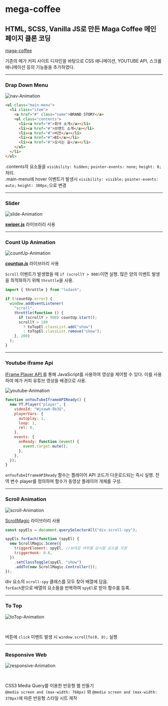 # mega-coffee

## HTML, SCSS, Vanilla JS로 만든 Maga Coffee 메인 페이지 클론 코딩

[maga-coffee](https://ddd120-mega-coffee.netlify.app/)

기존의 메가 커피 사이트 디자인을 바탕으로 CSS 애니메이션, YOUTUBE API, 스크롤 애니메이션 등의 기능들을 추가하였다.

---

### Drap Down Menu

![nav-Animation](https://user-images.githubusercontent.com/74492479/174832208-371683c9-fe5e-4f0e-a026-8549ab538500.gif)


```html
<ul class="main-menu">
  <li class="item">
    <a href="#" class="name">BRAND STORY</a>
    <ul class="contents">
      <li><a href="#">회사 소개</a></li>
      <li><a href="#">브랜드 소개</a></li>
      <li><a href="#">비전</a></li>
      <li><a href="#">BI</a></li>
      <li><a href="#">오시는 길</a></li>
    </ul>
  </li>
</ul>
```

.contents의 요소들을 `visibility: hidden;` `pointer-events: none;` `height: 0;` 처리. </br>
.main-menu에 hover 이벤트가 발생시 `visibility: visible;` `pointer-events: auto;` `height: 300px;`으로 변경

---

### Slider

![slide-Animation](https://user-images.githubusercontent.com/74492479/174832348-0974b6e3-a103-480e-8ba7-cc90cfac282f.gif)

**[swiper.js](https://swiperjs.com/)** 라이브러리 사용

---

### Count Up Animation

![countUp-Animation](https://user-images.githubusercontent.com/74492479/174832433-ab0881c8-1016-41d6-9a1d-541db23879ac.gif)

**_[countup.js](https://inorganik.github.io/countUp.js/)_** 라이브러리 사용

`Scroll` 이벤트가 발생했을 때 `if (scrollY > 900)`이면 실행. 많은 양의 이벤트 발생을 최적화하기 위해 `throttle`을 사용.

```javascript
import { throttle } from "lodash";

if (!countUp.error) {
  window.addEventListener(
    "scroll",
    throttle(function () {
      if (scrollY > 900) countUp.start();
      scrollY > 100
        ? toTopEl.classList.add("show")
        : toTopEl.classList.remove("show");
    }, 200)
  );
}
```

---

### Youtube iframe Api

[IFrame Player API
](https://developers.google.com/youtube/iframe_api_reference?hl=ko) 를 통해 JavaScript를 사용하여 영상을 제어할 수 있다. 이를 사용하여 메가 커피 유튜브 영상을 배경으로 사용.

![youtube-Animation](https://user-images.githubusercontent.com/74492479/174832488-9dbb017d-d2be-4617-a8ab-bdb4b2729667.gif)

```javascript
function onYouTubeIframeAPIReady() {
  new YT.Player("player", {
    videoId: "WjxawH-9b3Q",
    playerVars: {
      autoplay: 1,
      loop: 1,
      rel: 0,
    },
    events: {
      onReady: function (event) {
        event.target.mute();
      },
    },
  });
}
```

`onYouTubeIframeAPIReady` 함수는 플레이어 API 코드가 다운로드되는 즉시 실행. 전역 변수 player를 정의하며 함수가 동영상 플레이어 개체를 구성.

---

### Scroll Animation

![scroll-Animation](https://user-images.githubusercontent.com/74492479/174832554-97ddcf19-92ff-44e0-9e75-7d79f3d8300f.gif)

[ScrollMagic](https://scrollmagic.io/) 라이브러리 사용

```javascript
const spyEls = document.querySelectorAll("div.scroll-spy");

spyEls.forEach(function (spyEl) {
  new ScrollMagic.Scene({
    triggerElement: spyEl, //보여짐 여부를 감시할 요소를 지정
    triggerHook: 0.8,
  })
    .setClassToggle(spyEl, "show")
    .addTo(new ScrollMagic.Controller());
});
```

div 요소의 `scroll-spy` 클래스를 모두 찾아 배열에 담음. </br>
`forEach`문으로 배열의 요소들을 반복하여 `spyEl`로 받아 함수를 등록.

---

### To Top

![toTop-Animation](https://user-images.githubusercontent.com/74492479/174832620-63052d3b-f04b-4913-9275-0f4a41864f0b.gif)

</br>

버튼에 `click` 이벤트 발생 시 `window.scrollTo(0, 0);` 실행

---

### Responsive Web

![responsive-Animation](https://user-images.githubusercontent.com/74492479/174832669-868eb17c-e4d6-4ee6-a9d7-dc0fdfb9affd.gif)

</br>

CSS3 Media Query를 이용한 반응형 웹 만들기</br>
`@media screen and (max-width: 768px)` 와
`@media screen and (max-width: 370px)`에 따른 반응형 스타일 시트 제작
